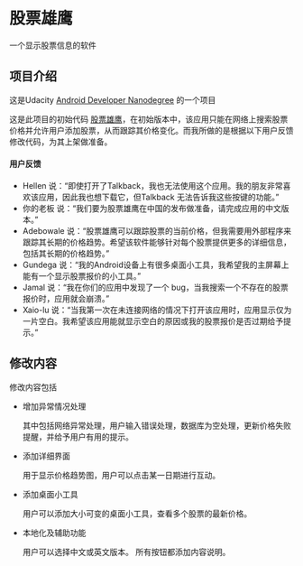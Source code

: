 # 股票雄鹰
一个显示股票信息的软件

## 项目介绍
这是Udacity [Android Developer Nanodegree](https://cn.udacity.com/course/android-developer-nanodegree--nd801-cn-advanced) 的一个项目

这是此项目的初始代码 [股票雄鹰](https://github.com/udacity/StockHawk)，在初始版本中，该应用只能在网络上搜索股票价格并允许用户添加股票，从而跟踪其价格变化。而我所做的是根据以下用户反馈修改代码，为其上架做准备。

#### 用户反馈
- Hellen 说：“即使打开了Talkback，我也无法使用这个应用。我的朋友非常喜欢该应用，因此我也想下载它，但Talkback 无法告诉我这些按键的功能。”
- 你的老板 说：“我们要为股票雄鹰在中国的发布做准备，请完成应用的中文版本。”
- Adebowale 说：“股票雄鹰可以跟踪股票的当前价格，但我需要用外部程序来跟踪其长期的价格趋势。希望该软件能够针对每个股票提供更多的详细信息，包括其长期的价格趋势。”
- Gundega 说：“我的Android设备上有很多桌面小工具，我希望我的主屏幕上能有一个显示股票报价的小工具。”
- Jamal 说：“我在你们的应用中发现了一个 bug，当我搜索一个不存在的股票报价时，应用就会崩溃。”
- Xaio-lu 说：“当我第一次在未连接网络的情况下打开该应用时，应用显示仅为一片空白。我希望该应用能就显示空白的原因或我的股票报价是否过期给予提示。”

## 修改内容
修改内容包括
- 增加异常情况处理

    其中包括网络异常处理，用户输入错误处理，数据库为空处理，更新价格失败提醒，并给予用户有用的提示。
- 添加详细界面

    用于显示价格趋势图，用户可以点击某一日期进行互动。

- 添加桌面小工具

    用户可以添加大小可变的桌面小工具，查看多个股票的最新价格。

- 本地化及辅助功能

    用户可以选择中文或英文版本。
    所有按钮都添加内容说明。


